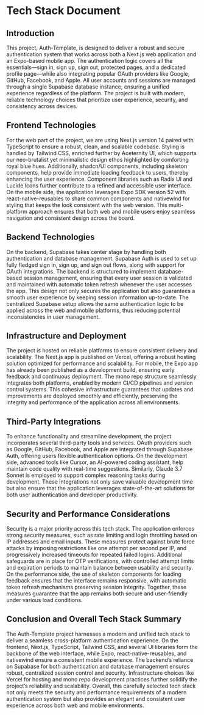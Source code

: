 # Tech Stack Document

## Introduction

This project, Auth-Template, is designed to deliver a robust and secure authentication system that works across both a Next.js web application and an Expo-based mobile app. The authentication logic covers all the essentials—sign in, sign up, sign out, protected pages, and a dedicated profile page—while also integrating popular OAuth providers like Google, GitHub, Facebook, and Apple. All user accounts and sessions are managed through a single Supabase database instance, ensuring a unified experience regardless of the platform. The project is built with modern, reliable technology choices that prioritize user experience, security, and consistency across devices.

## Frontend Technologies

For the web part of the project, we are using Next.js version 14 paired with TypeScript to ensure a robust, clean, and scalable codebase. Styling is handled by Tailwind CSS, enriched further by Aceternity UI, which supports our neo-brutalist yet minimalistic design ethos highlighted by comforting royal blue hues. Additionally, shadcn/UI components, including skeleton components, help provide immediate loading feedback to users, thereby enhancing the user experience. Component libraries such as Radix UI and Lucide Icons further contribute to a refined and accessible user interface. On the mobile side, the application leverages Expo SDK version 52 with react-native-reusables to share common components and nativewind for styling that keeps the look consistent with the web version. This multi-platform approach ensures that both web and mobile users enjoy seamless navigation and consistent design across the board.

## Backend Technologies

On the backend, Supabase takes center stage by handling both authentication and database management. Supabase Auth is used to set up fully fledged sign in, sign up, and sign out flows, along with support for OAuth integrations. The backend is structured to implement database-based session management, ensuring that every user session is validated and maintained with automatic token refresh whenever the user accesses the app. This design not only secures the application but also guarantees a smooth user experience by keeping session information up-to-date. The centralized Supabase setup allows the same authentication logic to be applied across the web and mobile platforms, thus reducing potential inconsistencies in user management.

## Infrastructure and Deployment

The project is hosted on reliable platforms to ensure consistent delivery and scalability. The Next.js app is published on Vercel, offering a robust hosting solution optimized for performance and scalability. For mobile, the Expo app has already been published as a development build, ensuring early feedback and continuous deployment. The mono repo structure seamlessly integrates both platforms, enabled by modern CI/CD pipelines and version control systems. This cohesive infrastructure guarantees that updates and improvements are deployed smoothly and efficiently, preserving the integrity and performance of the application across all environments.

## Third-Party Integrations

To enhance functionality and streamline development, the project incorporates several third-party tools and services. OAuth providers such as Google, GitHub, Facebook, and Apple are integrated through Supabase Auth, offering users flexible authentication options. On the development side, advanced tools like Cursor, an AI-powered coding assistant, help maintain code quality with real-time suggestions. Similarly, Claude 3.7 Sonnet is employed to support complex reasoning tasks during development. These integrations not only save valuable development time but also ensure that the application leverages state-of-the-art solutions for both user authentication and developer productivity.

## Security and Performance Considerations

Security is a major priority across this tech stack. The application enforces strong security measures, such as rate limiting and login throttling based on IP addresses and email inputs. These measures protect against brute force attacks by imposing restrictions like one attempt per second per IP, and progressively increased timeouts for repeated failed logins. Additional safeguards are in place for OTP verifications, with controlled attempt limits and expiration periods to maintain balance between usability and security. On the performance side, the use of skeleton components for loading feedback ensures that the interface remains responsive, with automatic token refresh mechanisms preserving session integrity. Together, these measures guarantee that the app remains both secure and user-friendly under various load conditions.

## Conclusion and Overall Tech Stack Summary

The Auth-Template project harnesses a modern and unified tech stack to deliver a seamless cross-platform authentication experience. On the frontend, Next.js, TypeScript, Tailwind CSS, and several UI libraries form the backbone of the web interface, while Expo, react-native-reusables, and nativewind ensure a consistent mobile experience. The backend’s reliance on Supabase for both authentication and database management ensures robust, centralized session control and security. Infrastructure choices like Vercel for hosting and mono repo development practices further solidify the project’s reliability and scalability. Overall, this carefully selected tech stack not only meets the security and performance requirements of a modern authentication system but also provides an elegant and consistent user experience across both web and mobile environments.
